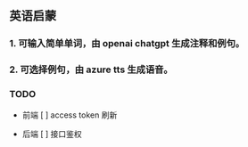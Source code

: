 ## 英语启蒙
### 1. 可输入简单单词，由 openai chatgpt 生成注释和例句。
### 2. 可选择例句，由 azure tts 生成语音。

### TODO
* 前端
[ ] access token 刷新

* 后端
[ ] 接口鉴权
